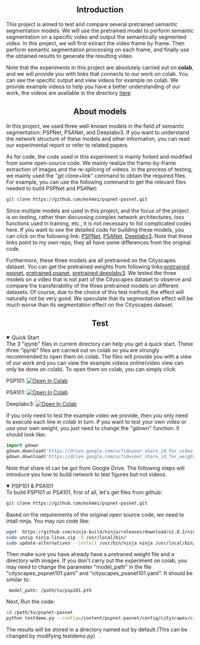 ## <div align="center">Introduction</div>
This project is aimed to test and compare several pretrained semantic segmentation models. We will use the pretrained model to perform semantic segmentation on a specific video and output the semantically segmented video. In this project, we will first extract the video frame by frame. Then perform semantic segmentation processing on each frame, and finally use the obtained results to generate the resulting video.

Note that the experiments in this project are absolutely carried out on **colab**, and we will provide you with links that connects to our work on colab. You can see the specific output and view videos for example on colab. We provide example videos to help you have a better understanding of our work, the videos are available in the directory [here](https://drive.google.com/drive/folders/1pVmLX6EhfBikLpH_pUjXWYzlMmM7s8Ny?usp=sharing).

## <div align="center">About models</div>
In this project, we used three well-known models in the field of semantic segmentation: PSPNet, PSANet, and Deeplabv3. If you want to understand the network structure of these models and other information, you can read our experimental report or refer to related papers.

As for code, the code used in this experiment is mainly forked and modified from some open-source code. We mainly realize the frame-by-frame extraction of images and the re-splicing of videos. In the process of testing, we mainly used the "git clone+link" command to obtain the required files. For example, you can use the following command to get the relevant files needed to build PSPNet and PSANet:
```bash
git clone https://github.com/mskmei/pspnet-pasnet.git
```

Since multiple models are used in this project, and the focus of the project is on testing, rather than discussing complex network architectures, loss functions used in training, etc., it is not necessary to list complicated codes here. If you want to see the detailed code for building these models, you can click on the following link: [PSPNet](https://github.com/mskmei/pspnet-pasnet.git),  [PSANet](https://github.com/mskmei/pspnet-pasnet.git), [Deeplabv3](https://github.com/mskmei/DeepLabV3Plus-Pytorch.git). Note that these links point to my own repo, they all have some differences from the original code. 

Furthermore, these three models are all pretrained on the Cityscapes dataset. You can get the pretrained weights from following links:[pretrained pspnet](https://drive.google.com/file/d/1KaM0XLX60awJ6VzEPel84jr5AouNoLxi/view?usp=sharing), [pretrained psanet](https://drive.google.com/file/d/1qqktI7aIEM4Vucqk7XVi-L2FFDLJEQtO/view?usp=sharing), [pretrained deeplabv3](https://drive.google.com/file/d/1XlP8CzbkVkv8UZ2f6_0wtCT8P0Pu4nmD/view?usp=sharing). We tested the three models on a video that is not part of the Cityscapes dataset to observe and compare the transferability of the three pretrained models on different datasets. Of course, due to the choice of this test method, the effect will naturally not be very good. We speculate that its segmentation effect will be much worse than its segmentation effect on the Cityscapes dataset.

## <div align="center">Test</div>
<details open>
 <summary>Quick Start</summary>
  The 3 "ipynb" files in current directory can help you get a quick start. These three "ipynb" files are carried out on colab so you are strongly recommended to open them on colab. The files will provide you with a view of our work and you can view the example videos online(video view can only be done on colab). To open them on colab, you can simply click:
 
 PSP101:  [![Open In Colab](https://colab.research.google.com/assets/colab-badge.svg)](https://colab.research.google.com/github/mskmei/FINAL-PROJECT-CV-2022Spring/blob/main/Semantic%20Segamentation/PSP101_pytorch.ipynb)  
 
 PSA101:  [![Open In Colab](https://colab.research.google.com/assets/colab-badge.svg)](https://colab.research.google.com/github/mskmei/FINAL-PROJECT-CV-2022Spring/blob/main/Semantic%20Segamentation/PSA101.ipynb)  
 
 Deeplabv3:  [![Open In Colab](https://colab.research.google.com/assets/colab-badge.svg)](https://colab.research.google.com/github/mskmei/FINAL-PROJECT-CV-2022Spring/blob/main/Semantic%20Segamentation/deeplabv3.ipynb)  
 
 If you only need to test the example video we provide, then you only need to execute each line in colab in turn. If you want to test your own video or use your own weight, you just need to change the "gdown" function. It should look like:
 ```python
import gdown
gdown.download('https://drive.google.com/uc?id=your_share_id_for_video', 'use.mp4', quiet=False)
gdown.download('https://drive.google.com/uc?id=your_share_id_for_weight', 'psp101.pth', quiet=False)
 ```
Note that share id can be got from Google Drive. The following steps will introduce you how to build network to test figures but not videos.
 </details>
 
 <details open>
 <summary>PSP101 & PSA101</summary>
To build PSP101 or PSA101, first of all, let's get files from github:
 
 ```bash
 git clone https://github.com/mskmei/pspnet-pasnet.git
 ```
 
 Based on the requirements of the original open source code, we need to intall ninja. You may run code like:
 
 ```bash
 wget  https://github.com/ninja-build/ninja/releases/download/v1.8.2/ninja-linux.zip
 sudo unzip ninja-linux.zip -d /usr/local/bin/
 sudo update-alternatives --install /usr/bin/ninja ninja /usr/local/bin/ninja 1 --force
 ```
 
 Then make sure you have already have a pretraned weight file and a directory with images. If you don't carry out the experiment on colab, you may need to change the parameter "model_path" in the file "cityscapes_pspnet101.yaml" and "cityscapes_psanet101.yaml". It should be similar to:
 
 ```
  model_path: /path/to/psp101.pth
 ```
 
 Next, Run the code:
 
 ```bash
 cd /path/to/pspnet-pasnet
 python testdemo.py --config=/content/pspnet-pasnet/config/cityscapes/cityscapes_pspnet101.yaml --image=/path/to/your_images TEST.scales '[1.0]'
 ```
 
 The results will be stored in a directory named out by default.(This can be changed by modifying testdemo.py)
